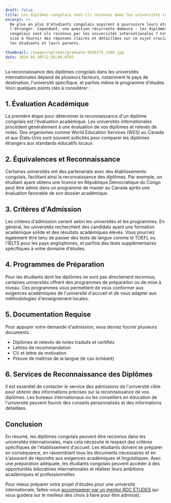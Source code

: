 ```yaml
---
draft: false
title: Les diplômes congolais sont-ils reconnus dans les universités internationales ?
excerpt: >+
  De plus en plus d'étudiants congolais aspirent à poursuivre leurs études à
  l'étranger. Cependant, une question récurrente demeure : les diplômes
  congolais sont-ils reconnus par les universités internationales ? Cet article
  vise à fournir des réponses claires et détaillées sur ce sujet crucial pour
  les étudiants et leurs parents.

thumbnail: /images/uploads/graduate-5030175_1280.jpg
date: 2024-05-30T12:56:09.070Z
---
```

La reconnaissance des diplômes congolais dans les universités internationales dépend de plusieurs facteurs, notamment le pays de destination, l'université spécifique, et parfois même le programme d'études. Voici quelques points clés à considérer :

## **1. Évaluation Académique**

La première étape pour déterminer la reconnaissance d'un diplôme congolais est l'évaluation académique. Les universités internationales procèdent généralement à une évaluation de vos diplômes et relevés de notes. Des organismes comme World Education Services (WES) au Canada et aux États-Unis sont souvent sollicités pour comparer les diplômes étrangers aux standards éducatifs locaux.

## **2. Équivalences et Reconnaissance**

Certaines universités ont des partenariats avec des établissements congolais, facilitant ainsi la reconnaissance des diplômes. Par exemple, un étudiant ayant obtenu une licence en République Démocratique du Congo peut être admis dans un programme de master au Canada après une évaluation favorable de son dossier académique.

## **3. Critères d'Admission**

Les critères d'admission varient selon les universités et les programmes. En général, les universités recherchent des candidats ayant une formation académique solide et des résultats académiques élevés. Vous pourriez également être tenu de passer des tests de langue comme le TOEFL ou l'IELTS pour les pays anglophones, et parfois des tests supplémentaires spécifiques à votre domaine d'études.

## **4. Programmes de Préparation**

Pour les étudiants dont les diplômes ne sont pas directement reconnus, certaines universités offrent des programmes de préparation ou de mise à niveau. Ces programmes vous permettent de vous conformer aux exigences académiques de l'université d'accueil et de vous adapter aux méthodologies d'enseignement locales.

## **5. Documentation Requise**

Pour appuyer votre demande d'admission, vous devrez fournir plusieurs documents :

* Diplômes et relevés de notes traduits et certifiés
* Lettres de recommandation
* CV et lettre de motivation
* Preuve de maîtrise de la langue (le cas échéant)

## **6. Services de Reconnaissance des Diplômes**

Il est essentiel de contacter le service des admissions de l'université cible pour obtenir des informations précises sur la reconnaissance de vos diplômes. Les bureaux internationaux ou les conseillers en éducation de l'université peuvent fournir des conseils personnalisés et des informations détaillées.

## **Conclusion**

En résumé, les diplômes congolais peuvent être reconnus dans les universités internationales, mais cela nécessite le respect des critères spécifiques de l'établissement d'accueil. Les étudiants doivent se préparer en conséquence, en rassemblant tous les documents nécessaires et en s'assurant de répondre aux exigences académiques et linguistiques. Avec une préparation adéquate, les étudiants congolais peuvent accéder à des opportunités éducatives internationales et réaliser leurs ambitions académiques et professionnelles

Pour mieux préparer votre projet d'études pour une université internationale, faites-vous [accompagner par un mentor RDC ÉTUDES](https://www.rdcetudes.com/accompagnement) qui vous guidera sur le meilleur des choix à faire pour être admis(e).